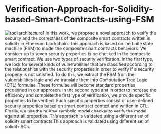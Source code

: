 # Verification-Approach-for-Solidity-based-Smart-Contracts-using-FSM
![tool architecture1](https://user-images.githubusercontent.com/79995136/150977983-4125557b-ead5-418e-940a-01ea44a59607.png)
In this work, we propose a novel approach to verify the security and the correctness of the composite smart contracts written in solidity in Ethereum blockchain. This approach is based on the finite state machine (FSM) to model the composite smart contracts behaviors. We consider up to seven security properties to be checked in the composite smart contract. We use two types of security verification. In the first type, we look for several kinds of vulnerabilities that are classified according to the relationships with the security properties in order to verify if a security property is not satisfied. To do this, we extract the FSM from the vulnerabilities logic and we translate them into Computation Tree Logic (CTL) formulae. These formulae will become standard properties predefined in our approach. In the second type and in order to increase the efficiency and complete the first type of verification, we provide specific properties to be verified. Such specific properties  consist of user-defined security properties based on smart contract context and written in CTL. Finally, we use the nuXmv symbolic model checker to verify the model against all properties. This approach is validated using a different set of solidity smart contracts.This approach is validated using different set of solidity SCs. 
